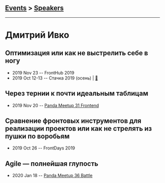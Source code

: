 ## [Events](../README.md) > [Speakers](../speakers.md)
---

# Дмитрий Ивко

## Оптимизация или как не выстрелить себе в ногу
- 2019 Nov 23 -- FrontHub 2019    
- 2019 Oct 12-13 -- Стачка 2019 (осень)  | [:notebook:](https://nastachku.ru/images/companies/1/archives_presentation/inno_2019/frontend/Ivko.pptx)  
## Через тернии к почти идеальным таблицам
- 2019 Nov 20 -- [Panda Meetup 31 Frontend](https://www.youtube.com/watch?v=44kyPm0S4_4)    
## Сравнение фронтовых инструментов для реализации проектов или как не стрелять из пушки по воробьям
- 2019 Oct 26 -- FrontDays 2019    
## Agile — полнейшая глупость
- 2020 Jan 18 -- [Panda Meetup 36 Battle](https://www.youtube.com/watch?v=1pwx8LDjve0)    
